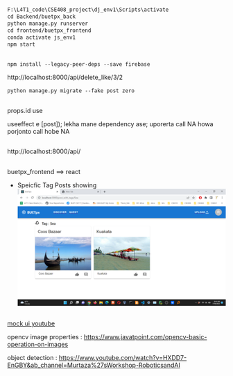 ##
```
F:\L4T1_code\CSE408_project\dj_env1\Scripts\activate
cd Backend/buetpx_back
python manage.py runserver 
cd frontend/buetpx_frontend
conda activate js_env1
npm start
```

```

npm install --legacy-peer-deps --save firebase
```

http://localhost:8000/api/delete_like/3/2

```
python manage.py migrate --fake post zero
```
##

props.id use 


useeffect e [post]); lekha mane dependency ase; uporerta call NA howa porjonto call hobe NA

##

http://localhost:8000/api/

##
buetpx_frontend ==> react 

* Speicfic Tag Posts showing 
![](img/Screenshot%20(354).png)

##

[mock ui youtube](https://www.youtube.com/watch?v=tKzSnjWPtEw&t=1733s&ab_channel=AnthonySistilli)

opencv image properties : https://www.javatpoint.com/opencv-basic-operation-on-images 

object detection : https://www.youtube.com/watch?v=HXDD7-EnGBY&ab_channel=Murtaza%27sWorkshop-RoboticsandAI 




